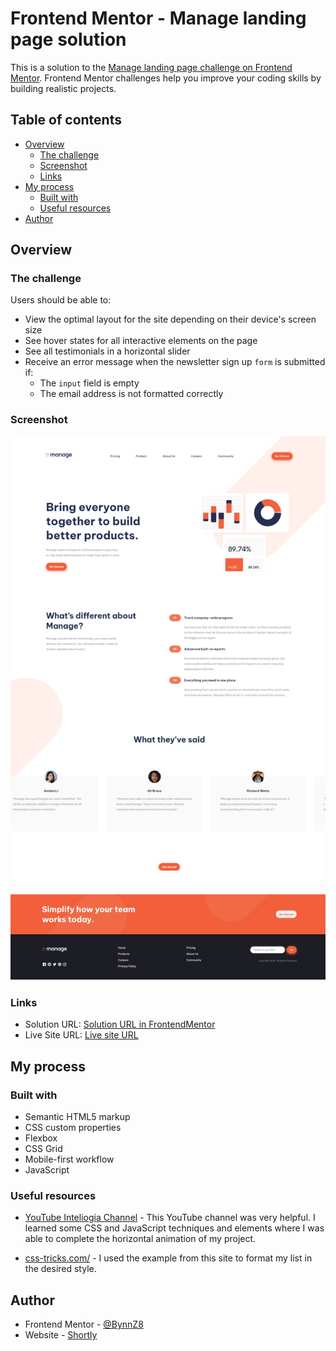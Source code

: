 # Frontend Mentor - Manage landing page solution

This is a solution to the [Manage landing page challenge on Frontend Mentor](https://www.frontendmentor.io/challenges/manage-landing-page-SLXqC6P5). Frontend Mentor challenges help you improve your coding skills by building realistic projects. 

## Table of contents

- [Overview](#overview)
  - [The challenge](#the-challenge)
  - [Screenshot](#screenshot)
  - [Links](#links)
- [My process](#my-process)
  - [Built with](#built-with)
  - [Useful resources](#useful-resources)
- [Author](#author)

## Overview

### The challenge

Users should be able to:

- View the optimal layout for the site depending on their device's screen size
- See hover states for all interactive elements on the page
- See all testimonials in a horizontal slider
- Receive an error message when the newsletter sign up `form` is submitted if:
  - The `input` field is empty
  - The email address is not formatted correctly

### Screenshot

![](/images/Screenshot_manage-page.jpeg)

### Links

- Solution URL: [Solution URL in FrontendMentor](https://www.frontendmentor.io/solutions/manage-landing-page-M0ECfGEMqa)
- Live Site URL: [Live site URL](https://manage-landing-page-master-gules.vercel.app/)

## My process

### Built with

- Semantic HTML5 markup
- CSS custom properties
- Flexbox
- CSS Grid
- Mobile-first workflow
- JavaScript

### Useful resources

- [YouTube Inteliogia Channel](https://youtu.be/sk7mgXO-FeQ?si=_Kp_h2GGMB_CUpRr) - This YouTube channel was very helpful. I learned some CSS and JavaScript techniques and elements where I was able to complete the horizontal animation of my project.

- [css-tricks.com/](https://css-tricks.com/style-list-markers-css/) - I used the example from this site to format my 
list in the desired style.

## Author

- Frontend Mentor - [@BynnZ8](https://www.frontendmentor.io/profile/BynnZ8)
- Website - [Shortly](#)
